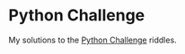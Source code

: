 # Python Challenge
 My solutions to the [Python Challenge](http://www.pythonchallenge.com/) riddles.
